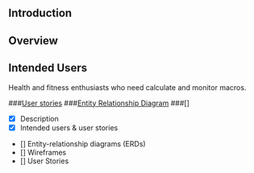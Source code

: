## Introduction

## Overview

## Intended Users 

Health and fitness enthusiasts who need calculate and monitor macros.

###[User stories](docs/user-stories.md)
###[Entity Relationship Diagram](docs/erd.md)
###[]

* [x] Description
* [x] Intended users &amp; user stories
* [] Entity-relationship diagrams (ERDs)
* [] Wireframes
* [] User Stories
